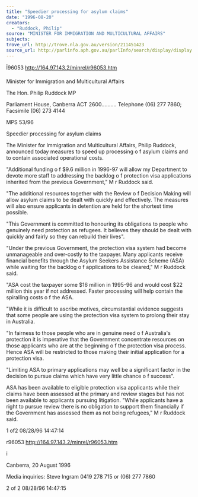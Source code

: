 ```yaml
---
title: "Speedier processing for asylum claims"
date: "1996-08-20"
creators:
  - "Ruddock, Philip"
source: "MINISTER FOR IMMIGRATION AND MULTICULTURAL AFFAIRS"
subjects:
trove_url: http://trove.nla.gov.au/version/211451423
source_url: http://parlinfo.aph.gov.au/parlInfo/search/display/display.w3p;query=Id%3A%22media/pressrel/AV130%22
---
```


 Î96053 http://164.97.143.2/minrel/r96053.htm

 Minister for Immigration  and Multicultural Affairs

 The Hon. Philip Ruddock MP

 Parliament House, Canberra ACT 2600.......... Telephone (06) 277 7860; Facsimile (06) 273 4144

 MPS 53/96

 Speedier processing for asylum claims

 The Minister for Immigration and Multicultural Affairs, Philip Ruddock, announced today measures  to speed up processing o f asylum claims and to contain associated operational costs.

 "Additional funding o f $9.6 million in 1996-97 will allow my Department to devote more staff to  addressing the backlog o f protection visa applications inherited from the previous Government," M r  Ruddock said.

 "The additional resources together with the Review o f Decision Making will allow asylum claims to  be dealt with quickly and effectively. The measures will also ensure applicants in detention are held for  the shortest time possible.

 "This Government is committed to honouring its obligations to people who genuinely need protection  as refugees. It believes they should be dealt with quickly and fairly so they can rebuild their lives".

 "Under the previous Government, the protection visa system had become unmanageable and  over-costly to the taxpayer. Many applicants receive financial benefits through the Asylum Seekers  Assistance Scheme (ASA) while waiting for the backlog o f applications to be cleared," M r Ruddock  said.

 "ASA cost the taxpayer some $16 million in 1995-96 and would cost $22 million this year if not  addressed. Faster processing will help contain the spiralling costs o f the ASA.

 "While it is difficult to ascribe motives, circumstantial evidence suggests that some people are using  the protection visa system to prolong their stay in Australia.

 "In fairness to those people who are in genuine need o f Australia's protection it is imperative that the  Government concentrate resources on those applicants who are at the beginning o f the protection visa  process. Hence ASA will be restricted to those making their initial application for a protection visa.

 "Limiting ASA to primary applications may well be a significant factor in the decision to pursue claims  which have very little chance o f success".

 ASA has been available to eligible protection visa applicants while their claims have been assessed at  the primary and review stages but has not been available to applicants pursuing litigation. "While  applicants have a right to pursue review there is no obligation to support them financially if the  Government has assessed them as not being refugees," M r Ruddock said.

 1 of2 08/28/96 14:47:14

 r96053 http://164.97.143.2/minrel/r96053.htm

 i

 Canberra, 20 August 1996

 Media inquiries: Steve Ingram 0419 278 715 or (06) 277 7860

 2 of 2 08/28/96 14:47:15

